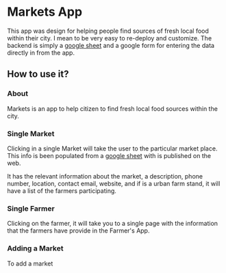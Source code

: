 Markets App
===========

This app was design for helping people find sources of fresh local food within their city. I mean to be very easy to re-deploy and customize. The backend is simply a [google sheet](https://docs.google.com/spreadsheets/d/1kjoos8G2ON6hnkskgEg5RL95PQk-kPNNq7MB2N0NyfI/edit#gid=1297961578) and a google form for entering the data directly in from the app.

How to use it?
--------------

### About

Markets is an app to help citizen to find fresh local food sources within the city. 

### Single Market

Clicking in a single Market will take the user to the particular market place. This info is been populated from a [google sheet](https://docs.google.com/spreadsheets/d/1kjoos8G2ON6hnkskgEg5RL95PQk-kPNNq7MB2N0NyfI/edit#gid=1297961578) with is published on the web. 

It has the relevant information about the market, a description, phone number, location, contact email, website, and if is a urban farm stand, it will have a list of the farmers participating. 

### Single Farmer

Clicking on the farmer, it will take you to a single page with the information that the farmers have provide in the Farmer's App.

### Adding a Market

To add a market 
